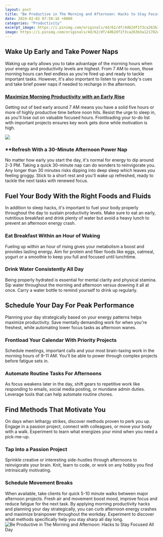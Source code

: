 ```yaml
---
layout: post
title: "Be Productive in The Morning and Afternoon: Hacks to Stay Focused All Day"
date: 2024-02-02 07:50:16 +0000
categories: "Productivity"
excerpt_image: https://i.pinimg.com/originals/4d/62/df/4d62df1f3ca263b3a121782e062cf475.png
image: https://i.pinimg.com/originals/4d/62/df/4d62df1f3ca263b3a121782e062cf475.png
---
```


## Wake Up Early and Take Power Naps
Waking up early allows you to take advantage of the morning hours when your energy and productivity levels are highest. From 7 AM to noon, those morning hours can feel endless as you're fired up and ready to tackle important tasks. However, it's also important to listen to your body's cues and take brief power naps if needed to recharge in the afternoon. 
### [Maximize Morning Productivity with an Early Rise](https://yt.io.vn/collection/alban)
Getting out of bed early around 7 AM means you have a solid five hours or more of highly productive time before noon hits. Resist the urge to sleep in, as you'll lose out on valuable focused hours. Frontloading your to-do list with important projects ensures key work gets done while motivation is high. 

![](https://www.insidesales.com/wp-content/uploads/2021/01/20190423-Inside-Sales-The-Most-Productive-Morning-Routine.jpg)
### **Refresh With a **30-Minute Afternoon Power Nap**
No matter how early you start the day, it's normal for energy to dip around 2-3 PM. Taking a quick 30-minute nap can do wonders to reinvigorate you. Any longer than 30 minutes risks dipping into deep sleep which leaves you feeling groggy. Stick to a short rest and you'll wake up refreshed, ready to tackle the next tasks with renewed focus.
## Fuel Your Body With the Right Foods and Fluids
In addition to sleep hacks, it's important to fuel your body properly throughout the day to sustain productivity levels. Make sure to eat an early, nutritious breakfast and drink plenty of water but avoid a heavy lunch to prevent an afternoon energy crash. 
### **Eat Breakfast Within an Hour of Waking** 
Fueling up within an hour of rising gives your metabolism a boost and provides lasting energy. Aim for protein and fiber foods like eggs, oatmeal, yogurt or a smoothie to keep you full and focused until lunchtime. 
### **Drink Water Consistently All Day**
Being properly hydrated is essential for mental clarity and physical stamina. Sip water throughout the morning and afternoon versus downing it all at once. Carry a water bottle to remind yourself to drink up regularly.
## Schedule Your Day For Peak Performance  
Planning your day strategically based on your energy patterns helps maximize productivity. Save mentally demanding work for when you're freshest, while automating lower focus tasks as afternoon wanes.
### **Frontload Your Calendar With Priority Projects**  
Schedule meetings, important calls and your most brain-taxing work in the morning hours of 9-11 AM. You'll be able to power through complex projects before fatigue sets in.
### **Automate Routine Tasks For Afternoons**
As focus weakens later in the day, shift gears to repetitive work like responding to emails, social media posting, or mundane admin duties. Leverage tools that can help automate routine chores.
## Find Methods That Motivate You  
On days when lethargy strikes, discover methods proven to perk you up. Engage in a passion project, connect with colleagues, or move your body with a walk. Experiment to learn what energizes your mind when you need a pick-me-up.   
### **Tap Into a Passion Project**
Sprinkle creative or interesting side-hustles through afternoons to reinvigorate your brain. Knit, learn to code, or work on any hobby you find intrinsically motivating.
### **Schedule Movement Breaks** 
When available, take clients for quick 5-10 minute walks between major afternoon projects. Fresh air and movement boost mood, improve focus and reduce fatigue for the next task.
By applying morning productivity hacks and planning your day strategically, you can curb afternoon energy crashes and maximize brainpower throughout the workday. Experiment to discover what methods specifically help you stay sharp all day long.
![Be Productive in The Morning and Afternoon: Hacks to Stay Focused All Day](https://i.pinimg.com/originals/4d/62/df/4d62df1f3ca263b3a121782e062cf475.png)
